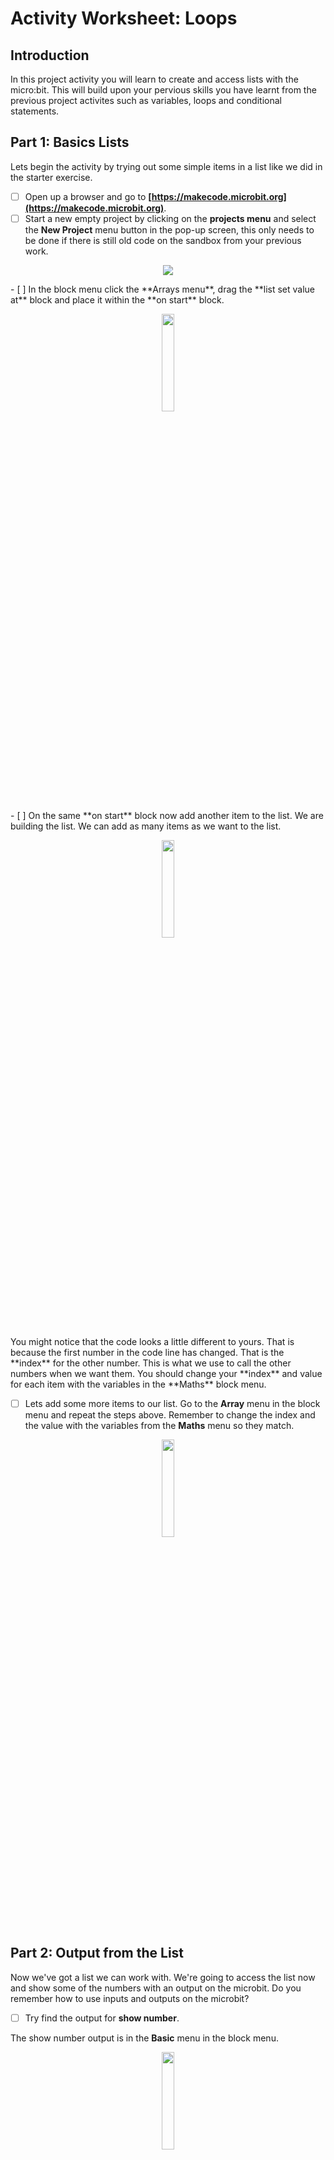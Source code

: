 # Activity Worksheet: Loops

## Introduction
In this project activity you will learn to create and access lists with the micro:bit. This will build upon your pervious skills you have learnt from the previous project activites such as variables, loops and conditional statements.

## Part 1: Basics Lists
Lets begin the activity by trying out some simple items in a list like we did in the starter exercise.

- [ ] Open up a browser and go to **[https://makecode.microbit.org](https://makecode.microbit.org)**.
- [ ] Start a new empty project by clicking on the **projects menu** and select the **New Project** menu button in the pop-up screen, this only needs to be done if there is still old code on the sandbox from your previous work.
<p align="center">
    <img style="text-align:center" src="../Asssets/microbit-mainpage.png" />
</p>
- [ ] In the block menu click the **Arrays menu**, drag the **list set value at** block and place it within the **on start** block.
<p align="center">
    <img style="text-align:center" src="../Assets/list_start.png" width="20%" height="20%" />
</p>
- [ ] On the same **on start** block now add another item to the list. We are building the list. We can add as many items as we want to the list. 
<p align="center">
    <img style="text-align:center" src="../Assets/list_start_list.png" width="20%" height="20%" />
</p>
You might notice that the code looks a little different to yours. That is because the first number in the code line has changed. That is the **index** for the other number. This is what we use to call the other numbers when we want them. You should change your **index** and value for each item with the variables in the **Maths** block menu.

- [ ] Lets add some more items to our list. Go to the **Array** menu in the block menu and repeat the steps above. Remember to change the index and the value with the variables from the **Maths** menu so they match.
<p align="center">
    <img style="text-align:center" src="../Assets/list_expand_list.png" width="20%" height="20%" />
</p>

## Part 2: Output from the List

Now we've got a list we can work with. We're going to access the list now and show some of the numbers with an output on the microbit. Do you remember how to use inputs and outputs on the microbit? 

- [ ] Try find the output for **show number**.

The show number output is in the **Basic** menu in the block menu.

<p align="center">
    <img style="text-align:center" src="../Assets/list_show_item.png" width="20%" height="20%" />
</p>

Once you've dragged that out into the **on start** block above, the next step is to change what it shows to show an item from the list. To do that, we need to go back to the **Arrays** menu to access the list. In there we want to get the **list get value at** option and drag it into the show number block. 

<p align="center">
    <img style="text-align:center" src="../Assets/list_show_item_where.png" width="20%" height="20%" />
</p>

<p align="center">
    <img style="text-align:center" src="../Assets/list_show_item_full.png" width="20%" height="20%" />
</p>

Does the microbit show you the item from the list? Have a look at the **index** you're using - thats the number after **get value at**. That means you're telling the microbit to get the item at that index. 

- [ ] Change the **index** to see what happens. Change it to 1 and then to 3. The microbit should get the item in the list wherever you tell it to look. This will be more useful when the list is mixed up. 

## Part 3: Adding to the List

Now we're going to add to the list. For that, we need to go to the **Arrays** menu again. Go to the **Arrays** menu and drag out the option to **list add value to end**.

<p align="center">
    <img style="text-align:center" src="../Assets/list_add_item.png" width="20%" height="20%" />
</p>

<p align="center">
    <img style="text-align:center" src="../Assets/list_add_item_full.png" width="20%" height="20%" />
</p>
<p align="center">
    <img style="text-align:center" src="../Assets/list_add_item_5.png" width="20%" height="20%" />
</p>

That should have added an item to the end of the list. Since it's at the end, it should have an index after the last index. 

If the last index was 4, what would the new last index be? We can use the **show number** output we added earlier and the **list get value at** option to see what is at each index. Let's look for the one we just added. 

- [ ] Change the **index** you're looking for to 5 to check that we added another item to the list. 

<p align="center">
    <img style="text-align:center" src="../Assets/new_list_5_index.png" width="20%" height="20%" />
</p>

Did it work? 

That should show that we've added an item to the end of the list. 

## Part 4: Loops in the list

Last week we looked at loops. This is where the code repeats an action over and over. We could make a loop that repeats while something is true. We could also make a loop that repeated a number of times. 

We're going to make a loop that repeats an action for every item in the list now. To start, lets get the correct for loop from the **loop** menu.

- [ ] Go to the **Loop** menu in the block menu and drag out the bottom one - **for element value of list** - and put it before the show number option we already have in there.

<p align="center">
    <img style="text-align:center" src="../Assets/list_loop_start.png" width="20%" height="20%" />
</p>

Next we're going to put the **show number** option into the loop so it can be repeated for each item.

- [ ] Drag the **show number** option from below the loop, up into the loop.

<p align="center">
    <img style="text-align:center" src="../Assets/list_loop_start.png" width="20%" height="20%" />
</p>

<p align="center">
    <img style="text-align:center" src="../Assets/list_loop_show.png" width="20%" height="20%" />
</p>

This loop wont work quite yet. We need to change the **show number** option so that it does something different each time the loop is repeated. We're going to make it show the number each time the list repeats. So for the first loop it should show 0, then on the second loop 1, then on the third 2... 

- [ ] Have a look at the code and think about what we might change

The **for element value of list** loop is telling the microbit to do something for all the **values** in the **list**. These values are the indexes. So we want the **show number** to show that value. 

- [ ] Get the **value** variable from the **Variable** menu on the block menu and drag it out into the end of the **show number list get value at** option

<p align="center">
    <img style="text-align:center" src="../Assets/list_loop_show_index.png" width="20%" height="20%" />
</p>

<p align="center">
    <img style="text-align:center" src="../Assets/list_loop_show_index_full.png" width="20%" height="20%" />
</p>

Well done. Now we have a **list** that is being used in the **loop** and outputting the item in the list. 

## Part 5: Using a variable in the list

In the final two parts of the lesson we're going to create a variable and call it 'Lucky'. This is going to be our favourite number between 0 and 5. Then we're going to look for it in the list and ask the microbit to tell us what index it is at. 

To do this, the microbit is going to check each index to see if it has our lucky number as the value, and it will only tell us when it's correct.

- [ ] Go to the **Variables** menu in the block menu and drag out the **set item to** option. Put it at the top of the code.

This will create a variable

<p align="center">
    <img style="text-align:center" src="../Assets/list_create_variable.png" width="20%" height="20%" />
</p>

Next we're going to change the name of the variable. Click **item** in that option and then select *Rename variable*.

<p align="center">
    <img style="text-align:center" src="../Assets/list_name_variable.png" width="20%" height="20%" />
</p>

In the box that comes up, enter the work 'Lucky' and click 'okay'.

Now your code should look like this.

<p align="center">
    <img style="text-align:center" src="../Assets/list_name_variable_full.png" width="20%" height="20%" />
</p>

Now pick your lucky number between 0 and 5.

- [ ] Click the number after the new **Lucky** variable and enter your own number.

<p align="center">
    <img style="text-align:center" src="../Assets/list_pick_variable.png" width="20%" height="20%" />
</p>

One more step to go.

## Part 6: Conditional Statements 

You might remember **conditional statements** as **if statements**. These are tests you put in the code to check for certain things. You can check any variable or any sum or maths problem and have the microbit do something when the answer is true. Here, we're going to use the **conditional statement** to check if the item in the list is equal to our Lucky number.

- [ ] Go to the **Logic** menu in the block menu and drag out the top one that says **if true then** and place it in the **for loop** like the images below show.

<p align="center">
    <img style="text-align:center" src="../Assets/list_conditional_start.png" width="20%" height="20%" />
</p>

<p align="center">
    <img style="text-align:center" src="../Assets/list_conditional_inplace.png" width="20%" height="20%" />
</p>

Now we need to build the conditional statement so it checks the items in the list. To do this, we need a test. This is in the **logic** menu. We're going to take the **0 = 0** test and then change it.

- [ ] Drag the **0 = 0** option out from the logic menu and insert it into the **if true then** statement where ther **true** is now.

<p align="center">
    <img style="text-align:center" src="../Assets/list_conditional_test.png" width="20%" height="20%" />
</p>

<p align="center">
    <img style="text-align:center" src="../Assets/list_conditional_inplace_test.png" width="20%" height="20%" />
</p>

Instead of testing if **0 = 0** we want to test if **value = lucky**. That is, we want to test if the item in the list is the same as our luck number. To do this, we need to change the variables that are being compared. Can you think of how we might do that?

- [ ] Go to the **variables** menu in the block menu and drag out the **value** and **Lucky** variables into the conditional statement.

<p align="center">
    <img style="text-align:center" src="../Assets/list_conditional_use_variable.png" width="20%" height="20%" />
</p>

<p align="center">
    <img style="text-align:center" src="../Assets/list_conditional_findindex_inplace.png" width="20%" height="20%" />
</p>

So in this code, we are looping around the list looking for items that are equal to the lucky number. 

To show how this might be useful, change the order of your list like in the picture above. So leave the first numbers in order, but change the second number for each item. Now with a little change to our code we can have the loop tell us where the lucky number is.

- [ ] Go to the **Arrays** menu in the block menu and then go to **More** below that. Drag out the **list find index of** option and put it in the **show number** option. 

<p align="center">
    <img style="text-align:center" src="../Assets/list_conditional_findindex.png" width="20%" height="20%" />
</p>

Now to make this show the index when the item is equal to the lucky number, we need to use the **value** variable.

- [ ] Go to the **Variables** menu in the block menu and drag out the **value** variable and put it in the end of the **show number list find index of**

<p align="center">
    <img style="text-align:center" src="../Assets/list_conditional_findindex_inplace.png" width="20%" height="20%" />
</p>

Well done. You've completed the lesson.

You've created a **list** with a set of numbers.

You've created a **variable** and set it to your lucky number.

You've created a **conditional statement** to check if the items in the list are the same as the luck number.

And you've created a **loop** to check for all the number so you only need to set it off once.


# Challenge

For the challenge we'd like you to start again and create a new list with 10 numbers in it. Have the index numbers from 0 - 9. Have the list values any number you like from 1 - 100. 

Create 2 new variables called 'Min' and 'Max' and set them to 40 and 60.

Now use **loops** and **conditional statements** to check whether the numbers in the list are between those mininimum and maximum values.

Have the microbit read out the numbers first. Then change the code so that it tells you the index for the numbers. 
